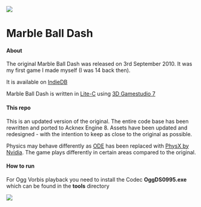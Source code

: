 ![](https://imgur.com/Cv9bEqJ.png)
# Marble Ball Dash
#### About
The original Marble Ball Dash was released on 3rd September 2010.
It was my first game I made myself (I was 14 back then).

It is available on [IndieDB](https://www.indiedb.com/games/marble-ball-dash)

Marble Ball Dash is written in [Lite-C](https://en.wikipedia.org/wiki/Lite-C) using [3D Gamestudio 7](https://en.wikipedia.org/wiki/3D_GameStudio)

#### This repo
This is an updated version of the original. The entire code base has been rewritten and ported to Acknex Engine 8. Assets have been updated and redesigned - with the intention to keep as close to the original as possible.

Physics may behave differently as [ODE](https://en.wikipedia.org/wiki/Open_Dynamics_Engine) has been replaced with [PhysX by Nvidia](https://en.wikipedia.org/wiki/PhysX).
The game plays differently in certain areas compared to the original.

#### How to run
For Ogg Vorbis playback you need to install the Codec **OggDS0995.exe** which can be found in the **tools** directory

![](https://imgur.com/22HMXEn.png)